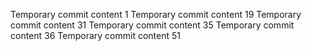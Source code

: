 Temporary commit content 1
Temporary commit content 19
Temporary commit content 31
Temporary commit content 35
Temporary commit content 36
Temporary commit content 51
